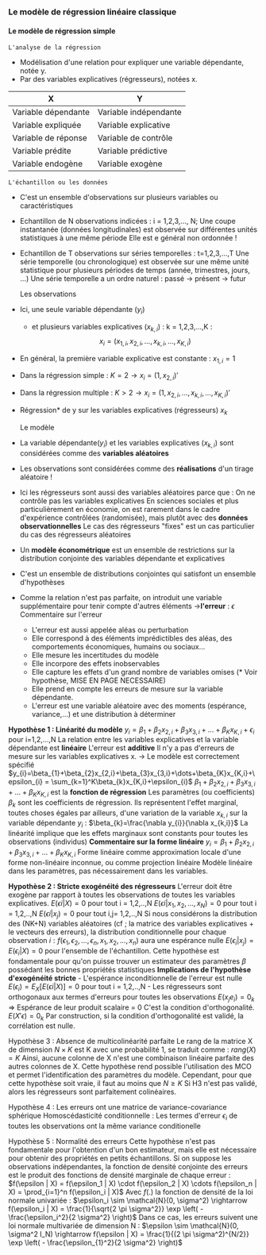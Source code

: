 ### Le modèle de régression linéaire classique
#### Le modèle de régression simple
	L'analyse de la régression
- Modélisation d'une relation pour expliquer une variable dépendante, notée y.
- Par des variables explicatives (régresseurs), notées x.

| X                   | Y                     |
| ------------------- | --------------------- |
| Variable dépendante | Variable indépendante |
| Variable expliquée  | Variable explicative  |
| Variable de réponse | Variable de contrôle  |
| Variable prédite    | Variable prédictive   |
| Variable endogène   | Variable exogène      |

	L'échantillon ou les données
- C'est un ensemble d'observations sur plusieurs variables ou caractéristiques
- Echantillon de N observations indicées : i = 1,2,3,..., N;
	Une coupe instantanée (données longitudinales) est observée sur différentes unités statistiques à une même période
	Elle est e général non ordonnée !
- Echantillon de T observations sur séries temporelles : t=1,2,3,...,T
	Une série temporelle (ou chronologique) est observée sur une même unité statistique pour plusieurs périodes de temps (année, trimestres, jours, ...)
	Une série temporelle a un ordre naturel : passé -> présent -> futur

	Les observations 
- Ici, une seule variable dépendante ($y_{i}$)
	- et plusieurs variables explicatives ($x_{k,i}$) : k = 1,2,3,...,K :
$$x_{i}=(x_{1,i},x_{2,i},\dots,x_{k,i},\dots,x_{K,i})$$
- En général, la première variable explicative est constante : $x_{1,i}=1$
- Dans la régression simple : $K=2 \rightarrow x_{i}=(1,x_{2,i})'$
- Dans la régression multiple : $K>2 \rightarrow x_{i}=(1,x_{2,i},\dots,x_{k,i},\dots,x_{K,i})'$
- Régression* de y sur les variables explicatives (régresseurs) $x_{k}$

	Le modèle
- La variable dépendante$(y_{i})$ et les variables explicatives $(x_{k,i})$ sont considérées comme des **variables aléatoires**
- Les observations sont considérées comme des **réalisations** d'un tirage aléatoire !
- Ici les régresseurs sont aussi des variables aléatoires parce que : 
	On ne contrôle pas les variables explicatives
	En sciences sociales et plus particulièrement en économie, on est rarement dans le cadre d'expérience contrôlées (randomisée), mais plutôt avec des **données observationnelles**
	Le cas des régresseurs "fixes" est un cas particulier du cas des régresseurs aléatoires
- Un **modèle économétrique** est un ensemble de restrictions sur la distribution conjointe des variables dépendante et explicatives
- C'est un ensemble de distributions conjointes qui satisfont un ensemble d'hypothèses
- Comme la relation n'est pas parfaite, on introduit une variable supplémentaire pour tenir compte d'autres éléments $\rightarrow$**l'erreur** : $\epsilon$
	Commentaire sur l'erreur
	- L'erreur est aussi appelée aléas ou perturbation
	- Elle correspond à des éléments imprédictibles des aléas, des comportements économiques, humains ou sociaux...
	- Elle mesure les incertitudes du modèle
	- Elle incorpore des effets inobservables
	- Elle capture les effets d'un grand nombre de variables omises (* Voir hypothèse, MISE EN PAGE NECESSAIRE)
	- Elle prend en compte les erreurs de mesure sur la variable dépendante.
	- L'erreur est une variable aléatoire avec des moments (espérance, variance,...) et une distribution à déterminer

**Hypothèse 1 : Linéarité du modèle**
	$y_{i}=\beta_{1}+\beta_{2}x_{2,i}+\beta_{3}x_{3,i}+\dots+\beta_{K}x_{K,i}+\epsilon_{i}$ pour i=1,2,...,N
	La relation entre les variables explicatives et la variable dépendante est **linéaire**
	L'erreur est **additive**
	Il n'y a pas d'erreurs de mesure sur les variables explicatives x.
	-> Le modèle est correctement spécifié
	$y_{i}=\beta_{1}+\beta_{2}x_{2,i}+\beta_{3}x_{3,i}+\dots+\beta_{K}x_{K,i}+\epsilon_{i} = \sum_{k=1}^K\beta_{k}x_{K,i}+\epsilon_{i}$
	$\beta_{1}+\beta_{2}x_{2,i}+\beta_{3}x_{3,i}+\dots+\beta_{K}x_{K,i}$ est la **fonction de régression**
	Les paramètres (ou coefficients) $\beta_{k}$ sont les coefficients de régression.
	Ils représentent l'effet marginal, toutes choses égales par ailleurs, d'une variation de la variable $x_{k,i}$ sur la variable dépendante $y_{i}$ : $\beta_{k}=\frac{\nabla y_{i}}{\nabla x_{k,i}}$
	La linéarité implique que les effets marginaux sont constants pour toutes les observations (individus)
	__Commentaire sur la forme linéaire__
	$y_{i}=\beta_{1}+\beta_{2}x_{2,i}+\beta_{3}x_{3,i}+\dots+\beta_{K}x_{K,i}$ 
	Forme linéaire comme approximation locale d'une forme non-linéaire inconnue, ou comme projection linéaire
	Modèle linéaire dans les paramètres, pas nécessairement dans les variables.

**Hypothèse 2 : Stricte exogénéité des régresseurs**
	L'erreur doit être exogène par rapport à toutes les observations de toutes les variables explicatives.
	$E(\epsilon i|X)=0$ pour tout i = 1,2,..,N
	$E(\epsilon i|x_{1},x_{2},\dots,x_{N})=0$ pour tout i = 1,2,..,N
	$E(\epsilon i|x_{j})=0$ pour tout i,j= 1,2,..,N
	Si nous considérons la distribution des (NK+N) variables aléatoires (cf ; la matrice des variables explicatives + le vecteurs des erreurs), la distribution conditionnelle pour chaque observation $i : f(\epsilon_{1},\epsilon_{2},\dots,\epsilon_{n},x_{1},x_{2},\dots,x_{n})$ aura une espérance nulle $E(\epsilon_{i}|x_{j})=E(\epsilon_{i}|X)=0$ pour l'ensemble de l'échantillon.
	Cette hypothèse est fondamentale pour qu'on puisse trouver un estimateur des paramètres $\beta$ possédant les bonnes propriétés statistiques
	__Implications de l'hypothèse d'exogénéité stricte__
	- L'espérance inconditionnelle de l'erreur est nulle
	$E(\epsilon_{i})=E_{X}[E(\epsilon i|X)]=0$ pour tout i = 1,2,..,N
	- Les régresseurs sont orthogonaux aux termes d'erreurs pour toutes les observations
	$E(x_{j}e_{i})=0_{k}$ => Espérance de leur produit scalaire = 0
	C'est la condition d'orthogonalité. $E(X'\epsilon)=0_{k}$
	Par construction, si la condition d'orthogonalité est validé, la corrélation est nulle. 

Hypothèse 3 : Absence de multicolinéarité parfaite
	Le rang de la matrice X de dimension $N \times K$ est K avec une probabilité 1, se traduit comme : $rang(X)=K$ 
	Ainsi, aucune colonne de X n'est une combinaison linéaire parfaite des autres colonnes de X. 
	Cette hypothèse rend possible l'utilisation des MCO et permet l'identification des paramètres du modèle. 
	Cependant, pour que cette hypothèse soit vraie, il faut au moins que $N \geq K$
	Si H3 n'est pas validé, alors les régresseurs sont parfaitement colinéaires.

Hypothèse 4 : Les erreurs ont une matrice de variance-covariance sphérique
	Homoscédasticité conditionnelle : Les termes d'erreur $\epsilon_{i}$ de toutes les observations ont la même variance conditionelle

 Hypothèse 5 : Normalité des erreurs
	 Cette hypothèse n'est pas fondamentale pour l'obtention d'un bon estimateur, mais elle est nécessaire pour obtenir des propriétés en petits échantillons.
	 Si on suppose les observations indépendantes, la fonction de densité conjointe des erreurs est le produit des fonctions de densité marginale de chaque erreur : $f(\epsilon | X) = f(\epsilon_1 | X) \cdot f(\epsilon_2 | X) \cdots f(\epsilon_n | X) = \prod_{i=1}^n f(\epsilon_i | X)$
	Avec $f(.)$ la fonction de densité de la loi normale univariée : $\epsilon_i \sim \mathcal{N}(0, \sigma^2) \rightarrow f(\epsilon_i | X) = \frac{1}{\sqrt{2 \pi \sigma^2}} \exp \left( - \frac{\epsilon_i^2}{2 \sigma^2} \right)$
	Dans ce cas, les erreurs suivent une loi normale multivariée de dimension N : $\epsilon \sim \mathcal{N}(0, \sigma^2 I_N) \rightarrow f(\epsilon | X) = \frac{1}{(2 \pi \sigma^2)^{N/2}} \exp \left( - \frac{\epsilon_{1}^2}{2 \sigma^2} \right)$